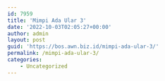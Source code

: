 ```yaml
---
id: 7959
title: 'Mimpi Ada Ular 3'
date: '2022-10-03T02:05:27+00:00'
author: admin
layout: post
guid: 'https://bos.awn.biz.id/mimpi-ada-ular-3/'
permalink: /mimpi-ada-ular-3/
categories:
    - Uncategorized
---
```


